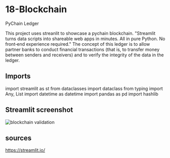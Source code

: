# 18-Blockchain
PyChain Ledger

This project uses streanlit to showcase a pychain blockchain. "Streamlit turns data scripts into shareable web apps in minutes. All in pure Python. No front‑end experience required."
The concept of this ledger is to allow partner banks to conduct financial transactions (that is, to transfer money between senders and receivers) and to verify the integrity of the data in the ledger.


## Imports
import streamlit as st
from dataclasses import dataclass
from typing import Any, List
import datetime as datetime
import pandas as pd
import hashlib


## Streamlit screenshot
![blockchain validation](../Resources/ScreenShot.png "blockchain")


## sources
https://streamlit.io/